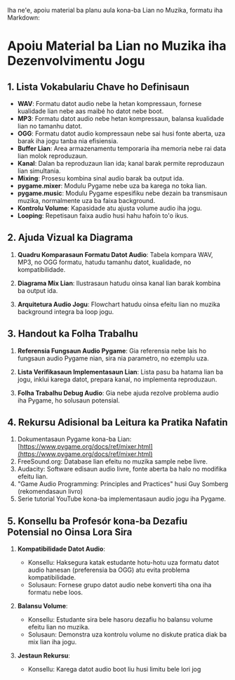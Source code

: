 Iha ne'e, apoiu material ba planu aula kona-ba Lian no Muzika, formatu iha Markdown:

# Apoiu Material ba Lian no Muzika iha Dezenvolvimentu Jogu

## 1. Lista Vokabulariu Chave ho Definisaun 

- **WAV**: Formatu datot audio nebe la hetan kompressaun, fornese kualidade lian nebe aas maibé ho datot nebe boot.
- **MP3**: Formatu datot audio nebe hetan kompressaun, balansa kualidade lian no tamanhu datot.
- **OGG**: Formatu datot audio kompressaun nebe sai husi fonte aberta, uza barak iha jogu tanba nia efisiensia.
- **Buffer Lian**: Area armazenamentu temporaria iha memoria nebe rai data lian molok reproduzaun.
- **Kanal**: Dalan ba reproduzaun lian ida; kanal barak permite reproduzaun lian simultania.
- **Mixing**: Prosesu kombina sinal audio barak ba output ida.
- **pygame.mixer**: Modulu Pygame nebe uza ba karega no toka lian.
- **pygame.music**: Modulu Pygame espesifiku nebe dezain ba transmisaun muzika, normalmente uza ba faixa background.
- **Kontrolu Volume**: Kapasidade atu ajusta volume audio iha jogu.
- **Looping**: Repetisaun faixa audio husi hahu hafoin to'o ikus.

## 2. Ajuda Vizual ka Diagrama

1. **Quadru Komparasaun Formatu Datot Audio**:
   Tabela kompara WAV, MP3, no OGG formatu, hatudu tamanhu datot, kualidade, no kompatibilidade.

2. **Diagrama Mix Lian**:
   Ilustrasaun hatudu oinsa kanal lian barak kombina ba output ida.

3. **Arquitetura Audio Jogu**:
   Flowchart hatudu oinsa efeitu lian no muzika background integra ba loop jogu.

## 3. Handout ka Folha Trabalhu

1. **Referensia Fungsaun Audio Pygame**:
   Gia referensia nebe lais ho fungsaun audio Pygame nian, sira nia parametro, no ezemplu uza.

2. **Lista Verifikasaun Implementasaun Lian**:
   Lista pasu ba hatama lian ba jogu, inklui karega datot, prepara kanal, no implementa reproduzaun.

3. **Folha Trabalhu Debug Audio**:
   Gia nebe ajuda rezolve problema audio iha Pygame, ho solusaun potensial.

## 4. Rekursu Adisional ba Leitura ka Pratika Nafatin

1. Dokumentasaun Pygame kona-ba Lian: [https://www.pygame.org/docs/ref/mixer.html](https://www.pygame.org/docs/ref/mixer.html)
2. FreeSound.org: Database lian efeitu no muzika sample nebe livre.
3. Audacity: Software edisaun audio livre, fonte aberta ba halo no modifika efeitu lian.
4. "Game Audio Programming: Principles and Practices" husi Guy Somberg (rekomendasaun livro)
5. Serie tutorial YouTube kona-ba implementasaun audio jogu iha Pygame.

## 5. Konsellu ba Profesór kona-ba Dezafiu Potensial no Oinsa Lora Sira

1. **Kompatibilidade Datot Audio**:
   - Konsellu: Haksegura katak estudante hotu-hotu uza formatu datot audio hanesan (preferensia ba OGG) atu evita problema kompatibilidade.
   - Solusaun: Fornese grupo datot audio nebe konverti tiha ona iha formatu nebe loos.

2. **Balansu Volume**:
   - Konsellu: Estudante sira bele hasoru dezafiu ho balansu volume efeitu lian no muzika.
   - Solusaun: Demonstra uza kontrolu volume no diskute pratica diak ba mix lian iha jogu.

3. **Jestaun Rekursu**:
   - Konsellu: Karega datot audio boot liu husi limitu bele lori jog